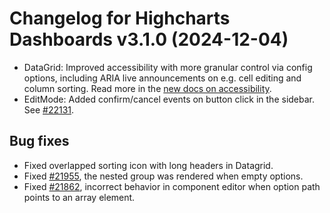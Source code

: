 # Changelog for Highcharts Dashboards v3.1.0 (2024-12-04)

- DataGrid: Improved accessibility with more granular control via config options, including ARIA live announcements on e.g. cell editing and column sorting. Read more in the [new docs on accessibility](https://www.highcharts.com/docs/datagrid/accessibility).
- EditMode: Added confirm/cancel events on button click in the sidebar. See [#22131](https://github.com/highcharts/highcharts/issues/22131).

## Bug fixes

- Fixed overlapped sorting icon with long headers in Datagrid.
- Fixed [#21955](https://github.com/highcharts/highcharts/issues/21955), the nested group was rendered when empty options.
- Fixed [#21862](https://github.com/highcharts/highcharts/issues/21862), incorrect behavior in component editor when option path points to an array element.
